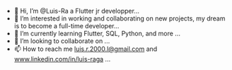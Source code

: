 - 👋 Hi, I’m @Luis-Ra a Flutter jr developper...
- 👀 I’m interested in working and collaborating on new projects, my dream is to become a full-time developer...
- 🌱 I’m currently learning Flutter, SQL, Python, and more ...
- 💞️ I’m looking to collaborate on ...
- 📫 How to reach me luis.r.2000.l@gmail.com and www.linkedin.com/in/luis-raga ...

<!---
Luis-Ra/Luis-Ra is a ✨ special ✨ repository because its `README.md` (this file) appears on your GitHub profile.
You can click the Preview link to take a look at your changes.
--->
